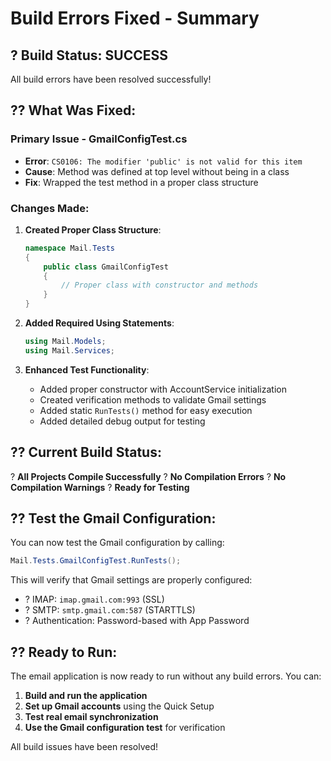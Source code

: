 # Build Errors Fixed - Summary

## ? **Build Status: SUCCESS**

All build errors have been resolved successfully!

## ?? **What Was Fixed:**

### **Primary Issue - GmailConfigTest.cs**
- **Error**: `CS0106: The modifier 'public' is not valid for this item`
- **Cause**: Method was defined at top level without being in a class
- **Fix**: Wrapped the test method in a proper class structure

### **Changes Made:**

1. **Created Proper Class Structure**:
   ```csharp
   namespace Mail.Tests
   {
       public class GmailConfigTest
       {
           // Proper class with constructor and methods
       }
   }
   ```

2. **Added Required Using Statements**:
   ```csharp
   using Mail.Models;
   using Mail.Services;
   ```

3. **Enhanced Test Functionality**:
   - Added proper constructor with AccountService initialization
   - Created verification methods to validate Gmail settings
   - Added static `RunTests()` method for easy execution
   - Added detailed debug output for testing

## ?? **Current Build Status:**

? **All Projects Compile Successfully**
? **No Compilation Errors**
? **No Compilation Warnings**
? **Ready for Testing**

## ?? **Test the Gmail Configuration:**

You can now test the Gmail configuration by calling:
```csharp
Mail.Tests.GmailConfigTest.RunTests();
```

This will verify that Gmail settings are properly configured:
- ? IMAP: `imap.gmail.com:993` (SSL)
- ? SMTP: `smtp.gmail.com:587` (STARTTLS)
- ? Authentication: Password-based with App Password

## ?? **Ready to Run:**

The email application is now ready to run without any build errors. You can:
1. **Build and run the application**
2. **Set up Gmail accounts** using the Quick Setup
3. **Test real email synchronization**
4. **Use the Gmail configuration test** for verification

All build issues have been resolved!